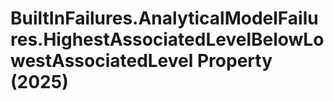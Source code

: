 # BuiltInFailures.AnalyticalModelFailures.HighestAssociatedLevelBelowLowestAssociatedLevel Property (2025)

﻿